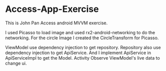 # Access-App-Exercise

This is John Pan Access android MVVM exercise.

I used Picasso to load image and used rx2-android-networking to do the networking.
For the circle Image I created the CircleTransform for Picasso.


ViewModel use dependency injection to get repository. Repository also use dependency injection to get ApiService.
And I implement ApiService in ApiServiceImpl to get the Model. Activity Observe ViewModel's live data to change ui.